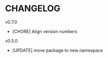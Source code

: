 # CHANGELOG
v0.7.0
- [CHORE] Align version numbers

v0.5.0
- [UPDATE] move package to new namespace
